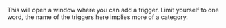 This will open a window where you can add a trigger. Limit yourself to one word, the name of the triggers here implies more of a category.
